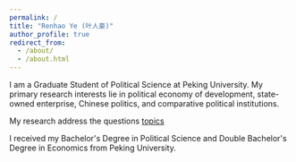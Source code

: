 ```yaml
---
permalink: /
title: "Renhao Ye (叶人豪)"
author_profile: true
redirect_from: 
  - /about/
  - /about.html
---
```


I am a Graduate Student of Political Science at Peking University. My primary research interests lie in political economy of development, state-owned enterprise, Chinese politics, and comparative political institutions.

My research address the questions
[topics](http://thenhow-ye.github.oi/_publications)


I received my Bachelor's Degree in Political Science and Double Bachelor's Degree in Economics from Peking University.


